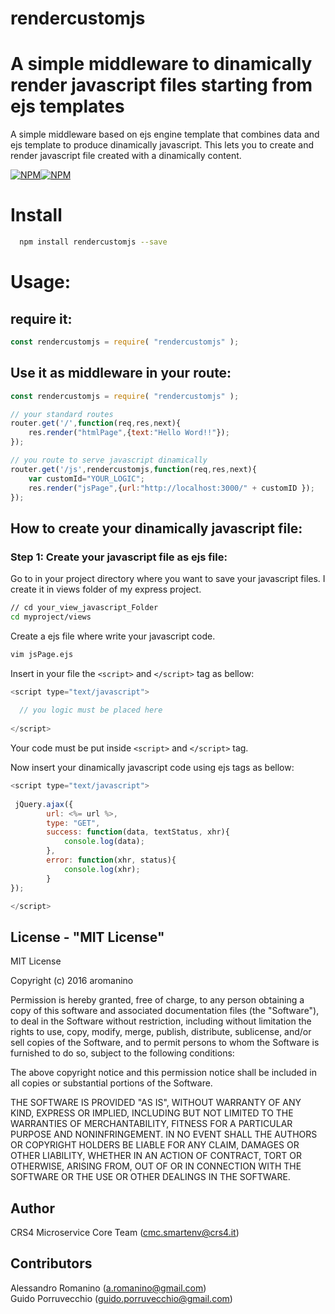 rendercustomjs
===========

# A simple middleware to dinamically render javascript files starting from ejs templates

A simple middleware based on ejs engine template that combines data and ejs template to produce dinamically javascript.
This lets you to create and render javascript file created with a dinamically content.

[![NPM](https://nodei.co/npm/rendercustomjs.png?downloads=true&downloadRank=true&stars=true)![NPM](https://nodei.co/npm-dl/rendercustomjs.png?months=6&height=3)](https://nodei.co/npm/rendercustomjs/)

# Install

```bash
  npm install rendercustomjs --save
```

# Usage:

## require it:

```js
const rendercustomjs = require( "rendercustomjs" );
```

## Use it as middleware in your route:

```js
const rendercustomjs = require( "rendercustomjs" );

// your standard routes
router.get('/',function(req,res,next){
    res.render("htmlPage",{text:"Hello Word!!"});
});

// you route to serve javascript dinamically
router.get('/js',rendercustomjs,function(req,res,next){
    var customId="YOUR_LOGIC";
    res.render("jsPage",{url:"http://localhost:3000/" + customID });
});

```


## How to create your dinamically javascript file:

### Step 1:  Create your javascript file as ejs file:

Go to in your project directory where you want to save your javascript files. I create it in views folder of my express project.
```bash
// cd your_view_javascript_Folder
cd myproject/views  
```

Create a ejs file where write your javascript code.
```bash
vim jsPage.ejs  
```
Insert in your file the `<script>` and  `</script>` tag as bellow: 
```js
<script type="text/javascript">
  
  // you logic must be placed here
  
</script>

```
Your code must be put inside `<script>` and  `</script>` tag. 

Now  insert your dinamically javascript code using ejs tags as bellow:
```js
<script type="text/javascript">
 
 jQuery.ajax({
        url: <%= url %>,
        type: "GET",
        success: function(data, textStatus, xhr){
            console.log(data);
        },
        error: function(xhr, status){
            console.log(xhr);
        }
});

</script>
```


License - "MIT License"
-----------------------

MIT License

Copyright (c) 2016 aromanino

Permission is hereby granted, free of charge, to any person obtaining a copy
of this software and associated documentation files (the "Software"), to deal
in the Software without restriction, including without limitation the rights
to use, copy, modify, merge, publish, distribute, sublicense, and/or sell
copies of the Software, and to permit persons to whom the Software is
furnished to do so, subject to the following conditions:

The above copyright notice and this permission notice shall be included in all
copies or substantial portions of the Software.

THE SOFTWARE IS PROVIDED "AS IS", WITHOUT WARRANTY OF ANY KIND, EXPRESS OR
IMPLIED, INCLUDING BUT NOT LIMITED TO THE WARRANTIES OF MERCHANTABILITY,
FITNESS FOR A PARTICULAR PURPOSE AND NONINFRINGEMENT. IN NO EVENT SHALL THE
AUTHORS OR COPYRIGHT HOLDERS BE LIABLE FOR ANY CLAIM, DAMAGES OR OTHER
LIABILITY, WHETHER IN AN ACTION OF CONTRACT, TORT OR OTHERWISE, ARISING FROM,
OUT OF OR IN CONNECTION WITH THE SOFTWARE OR THE USE OR OTHER DEALINGS IN THE
SOFTWARE.


Author
------
CRS4 Microservice Core Team ([cmc.smartenv@crs4.it](mailto:cmc.smartenv@crs4.it))

Contributors
------
Alessandro Romanino ([a.romanino@gmail.com](mailto:a.romanino@gmail.com))<br>
Guido Porruvecchio ([guido.porruvecchio@gmail.com](mailto:guido.porruvecchio@gmail.com))
